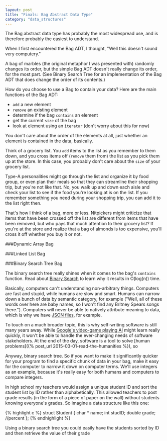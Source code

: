 ```yaml
---
layout: post
title: "Finals: Bag Abstract Data Type"
category: "data_structures"
---
```


The Bag abstract data type has probably the most widespread use, and is therefore probably the easiest to understand.

When I first encountered the Bag ADT, I thought, "Well this doesn't sound very computery." 

A bag of marbles (the original metaphor I was presented with) randomly changes its order, but the simple Bag ADT doesn't really change its order, for the most part. (See Binary Search Tree for an implementation of the Bag ADT that does change the order of its contents.)

How do you choose to use a Bag to contain your data? Here are the main functions of the Bag ADT:

* `add` a new element
* `remove` an existing element
* determine if the bag `contains` an element
* get the current `size` of the bag
* look at element using an `iterator` (don't worry about this for now)

You don't care about the order of the elements at all, just whether an element is contained in the data, basically. 

Think of a grocery list. You `add` items to the list as you remember to them down, and you cross items off (`remove` them from) the list as you pick them up at the store. In this case, you probably don't care about the `size` of your grocery list.

Type-A personalities might go through the list and organize it by food group, or even plan their meals so that they can streamline their shopping trip, but you're not like that. No, you walk up and down each aisle and check your list to see if the food you're looking at is on the list. If you remember something you need during your shopping trip, you can add it to the list right then.

That's how I think of a bag, more or less. Nitpickers might criticize that items that have been crossed off the list are different from items that have been removed, but who pays that much attention to their grocery list? If you're at the store and realize that a bag of almonds is too expensive, you'll cross it off whether you buy it or not.

###Dynamic Array Bag


###Linked List Bag


###Binary Search Tree Bag

The binary search tree really shines when it comes to the bag's `contains` function. Read about [Binary Search]() to learn why it results in O(log(n)) time.

Basically, computers can't understanding non-arbitrary things. Computers are fast and stupid, while humans are slow and smart. Humans can narrow down a bunch of data by semantic category, for example ("Well, all of these words over here are baby names, so I won't find any Britney Spears songs there."). Computers will never be able to natively attribute meaning to data, which is why we have [JSON files](), for example.

To touch on a much broader topic, this is why self-writing software is still many years away. While [Google's video-game playing AI]() might learn really quickly, it won't be able to handle the ever-changing needs of software stakeholders. At the end of the day, software is a tool to solve [human problems]({% post_url 2015-03-01-read-the-humanities %}), so

Anyway, binary search tree. So if you want to make it significantly quicker for your program to find a specific chunk of data in your bag, make it easy for the computer to narrow it down on computer terms. We'll use integers as an example, because it's really easy for both humans and computers to compare integers.

In high school my teachers would assign a unique student ID and sort the student list by ID rather than alphabetically. This allowed teachers to post grade results (in the form of a piece of paper on the wall) without students knowing everyone's grades. So imagine a data structure like this one:

{% highlight c %}
struct Student {
	char * name;
	int studID;
	double grade; //percent
};
{% endhighlight %}

Using a binary search tree you could easily have the students sorted by ID and then retrieve the value of their grade